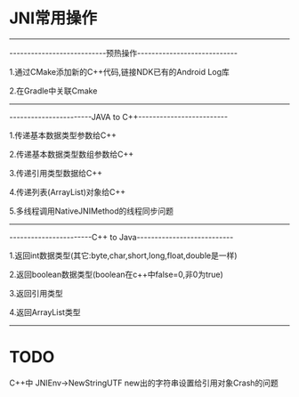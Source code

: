 # JNI常用操作

---

---------------------------预热操作----------------------------

1.通过CMake添加新的C++代码,链接NDK已有的Android Log库

2.在Gradle中关联Cmake

-----------------------------------------------------------------

-----------------------JAVA to C++-------------------------

1.传递基本数据类型参数给C++

2.传递基本数据类型数组参数给C++

3.传递引用类型数据给C++

4.传递列表(ArrayList)对象给C++

5.多线程调用NativeJNIMethod的线程同步问题

------------------------------------------------------------------

-----------------------C++ to Java---------------------------

1.返回int数据类型(其它:byte,char,short,long,float,double是一样)

2.返回boolean数据类型(boolean在c++中false=0,非0为true)

3.返回引用类型

4.返回ArrayList类型

------------------------------------------------------------------

# TODO

C++中 JNIEnv->NewStringUTF new出的字符串设置给引用对象Crash的问题